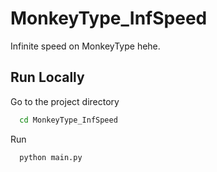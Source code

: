 ﻿# MonkeyType_InfSpeed

Infinite speed on MonkeyType hehe.
 
## Run Locally

Go to the project directory

```bash
  cd MonkeyType_InfSpeed
```

Run

```bash
  python main.py
```
